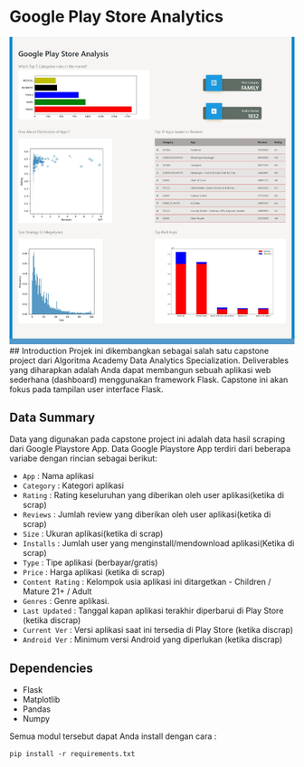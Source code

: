 # Google Play Store Analytics
<img src="https://raw.githubusercontent.com/jfachrel/FlaskUI-Dashboard/main/full_dashboard.jpeg">
## Introduction
Projek ini dikembangkan sebagai salah satu capstone project dari Algoritma Academy Data Analytics Specialization. Deliverables yang diharapkan adalah Anda dapat membangun sebuah aplikasi web sederhana (dashboard) menggunakan framework Flask. Capstone ini akan fokus pada tampilan user interface Flask. 

## Data Summary
Data yang digunakan pada capstone project ini adalah data hasil scraping dari Google Playstore App. Data Google Playstore App terdiri dari beberapa variabe dengan rincian sebagai berikut:
- `App` : Nama aplikasi                
- `Category` : Kategori aplikasi
- `Rating` : Rating keseluruhan yang diberikan oleh user aplikasi(ketika di scrap)
- `Reviews` : Jumlah review yang diberikan oleh user aplikasi(ketika di scrap)
- `Size` : Ukuran aplikasi(ketika di scrap)           
- `Installs` : Jumlah user yang menginstall/mendownload aplikasi(Ketika di scrap)     
- `Type` : Tipe aplikasi (berbayar/gratis)       
- `Price` : Harga aplikasi (ketika di scrap)        
- `Content Rating` : Kelompok usia aplikasi ini ditargetkan - Children / Mature 21+ / Adult   
- `Genres` : Genre aplikasi.        
- `Last Updated` : Tanggal kapan aplikasi terakhir diperbarui di Play Store (ketika discrap) 
- `Current Ver` : Versi aplikasi saat ini tersedia di Play Store (ketika discrap)   
- `Android Ver` : Minimum versi Android yang diperlukan (ketika discrap) 

## Dependencies
- Flask
- Matplotlib
- Pandas
- Numpy

Semua modul tersebut dapat Anda install dengan cara :
```
pip install -r requirements.txt
```
